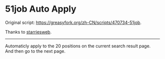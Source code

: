 # 51job Auto Apply

Original script: <https://greasyfork.org/zh-CN/scripts/470734-51job>.

Thanks to [starriesweb](https://greasyfork.org/zh-CN/users/1125494-starriesweb).

---
Automaticly apply to the 20 positions on the current search result page.
And then go to the next page.
